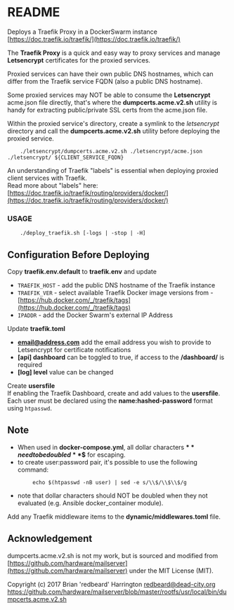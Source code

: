 # README

Deploys a Traefik Proxy in a DockerSwarm instance 
[https://doc.traefik.io/traefik/](https://doc.traefik.io/traefik/)

The **Traefik Proxy** is a quick and easy way to proxy services and manage **Letsencrypt** certificates for the proxied services.  

Proxied services can have their own public DNS hostnames, which can differ from the Traefik service FQDN (also a public DNS hostname).  

Some proxied services may NOT be able to consume the **Letsencrypt** acme.json file directly, that's where the **dumpcerts.acme.v2.sh** utility is handy for extracting public/private SSL certs from the acme.json file.  

Within the proxied service's directory, create a symlink to the _letsencrypt_ directory and call the **dumpcerts.acme.v2.sh** utility before deploying the proxied service.  

```
    ./letsencrypt/dumpcerts.acme.v2.sh ./letsencrypt/acme.json ./letsencrypt/ ${CLIENT_SERVICE_FQDN}  
```


An understanding of Traefik "labels" is essential when deploying proxied client services with Traefik.  
Read more about "labels" here: [https://doc.traefik.io/traefik/routing/providers/docker/](https://doc.traefik.io/traefik/routing/providers/docker/)

### USAGE

```
    ./deploy_traefik.sh [-logs | -stop | -H]  
```

## Configuration Before Deploying

Copy  **traefik.env.default** to **traefik.env** and update  
- ```TRAEFIK_HOST``` - add the public DNS hostname of the Traefik instance  
- ```TRAEFIK_VER``` - select available Traefik Docker image versions from - [https://hub.docker.com/_/traefik/tags](https://hub.docker.com/_/traefik/tags)  
- ```IPADDR``` - add the Docker Swarm's external IP Address  

Update **traefik.toml**  
- **email@address.com** add the email address you wish to provide to Letsencrypt for certificate notifications  
- **[api] dashboard** can be toggled to true, if access to the **/dashboard/** is required  
- **[log] level** value can be changed

Create **usersfile**  
If enabling the Traefik Dashboard, create and add values to the **usersfile**.  
Each user must be declared using the **name:hashed-password** format using `htpasswd`.  

## Note

* When used in **docker-compose.yml**, all dollar characters **$** need to be doubled **$$** for escaping.
* to create user:password pair, it's possible to use the following command:  

```
        echo $(htpasswd -nB user) | sed -e s/\\$/\\$\\$/g
```


* note that dollar characters should NOT be doubled when they not evaluated (e.g. Ansible docker_container module).  

Add any Traefik middleware items to the **dynamic/middlewares.toml** file.


## Acknowledgement ##
dumpcerts.acme.v2.sh is not my work, but is sourced and modified from 
[https://github.com/hardware/mailserver](https://github.com/hardware/mailserver)
under the MIT License (MIT).

Copyright (c) 2017 Brian 'redbeard' Harrington <redbeard@dead-city.org>
https://github.com/hardware/mailserver/blob/master/rootfs/usr/local/bin/dumpcerts.acme.v2.sh
